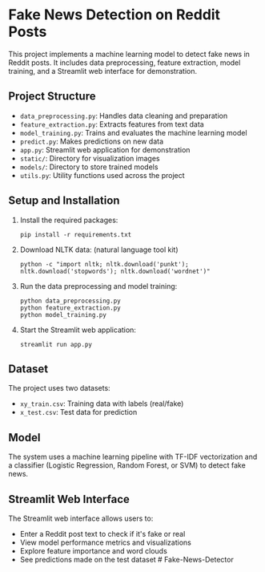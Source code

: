 

# Fake News Detection on Reddit Posts

This project implements a machine learning model to detect fake news in Reddit posts. It includes data preprocessing, feature extraction, model training, and a Streamlit web interface for demonstration.

## Project Structure 

- `data_preprocessing.py`: Handles data cleaning and preparation
- `feature_extraction.py`: Extracts features from text data
- `model_training.py`: Trains and evaluates the machine learning model
- `predict.py`: Makes predictions on new data
- `app.py`: Streamlit web application for demonstration
- `static/`: Directory for visualization images
- `models/`: Directory to store trained models
- `utils.py`: Utility functions used across the project

## Setup and Installation

1. Install the required packages:
   ```
   pip install -r requirements.txt
   ```

2. Download NLTK data: (natural language tool kit)
   ```
   python -c "import nltk; nltk.download('punkt'); nltk.download('stopwords'); nltk.download('wordnet')"
   ```

3. Run the data preprocessing and model training:
   ```
   python data_preprocessing.py
   python feature_extraction.py
   python model_training.py
   ```

4. Start the Streamlit web application:
   ```
   streamlit run app.py
   ```

## Dataset

The project uses two datasets:
- `xy_train.csv`: Training data with labels (real/fake)
- `x_test.csv`: Test data for prediction

## Model

The system uses a machine learning pipeline with TF-IDF vectorization and a classifier (Logistic Regression, Random Forest, or SVM) to detect fake news.

## Streamlit Web Interface
 
The Streamlit web interface allows users to:
- Enter a Reddit post text to check if it's fake or real
- View model performance metrics and visualizations
- Explore feature importance and word clouds
- See predictions made on the test dataset
#   F a k e - N e w s - D e t e c t o r  
 